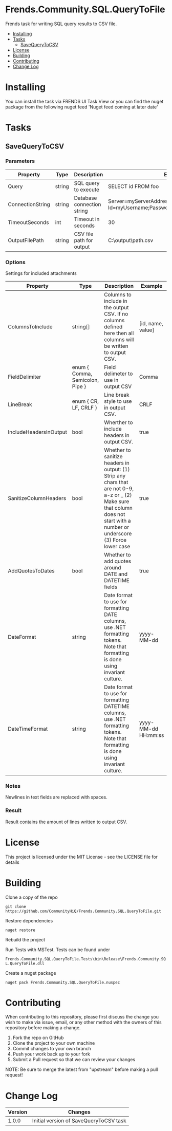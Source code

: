 # Frends.Community.SQL.QueryToFile
Frends task for writing SQL query results to CSV file.

- [Installing](#installing)
- [Tasks](#tasks)
  - [SaveQueryToCSV](#SaveQueryToCSV)
- [License](#license)
- [Building](#building)
- [Contributing](#contributing)
- [Change Log](#change-log)

# Installing
You can install the task via FRENDS UI Task View or you can find the nuget package from the following nuget feed
'Nuget feed coming at later date'

Tasks
=====

## SaveQueryToCSV

### Parameters

| Property             | Type                 | Description                          | Example |
| ---------------------| ---------------------| ------------------------------------ | ----- |
| Query | string | SQL query to execute | SELECT id FROM foo |
| ConnectionString | string | Database connection string | Server=myServerAddress;Database=myDataBase;User Id=myUsername;Password=myPassword |
| TimeoutSeconds | int | Timeout in seconds | 30 |
| OutputFilePath | string | CSV file path for output | C:\output\path.csv |


### Options

Settings for included attachments

| Property             | Type                 | Description                          | Example |
| ---------------------| ---------------------| ------------------------------------ | ----- |
| ColumnsToInclude | string[] | Columns to include in the output CSV. If no columns defined here then all columns will be written to output CSV. | [id, name, value] |
| FieldDelimiter | enum { Comma, Semicolon, Pipe } | Field delimeter to use in output CSV | Comma |
| LineBreak | enum { CR, LF, CRLF } | Line break style to use in output CSV. | CRLF |
| IncludeHeadersInOutput | bool | Wherther to include headers in output CSV. | true |
| SanitizeColumnHeaders | bool | Whether to sanitize headers in output: (1) Strip any chars that are not 0-9, a-z or _ (2) Make sure that column does not start with a number or underscore (3) Force lower case | true |
| AddQuotesToDates | bool | Whether to add quotes around DATE and DATETIME fields | true |
| DateFormat | string | Date format to use for formatting DATE columns, use .NET formatting tokens. Note that formatting is done using invariant culture. | yyyy-MM-dd |
| DateTimeFormat | string | Date format to use for formatting DATETIME columns, use .NET formatting tokens. Note that formatting is done using invariant culture. | yyyy-MM-dd HH:mm:ss |

### Notes
Newlines in text fields are replaced with spaces.

### Result
Result contains the amount of lines written to output CSV.

# License

This project is licensed under the MIT License - see the LICENSE file for details

# Building

Clone a copy of the repo

`git clone https://github.com/CommunityHiQ/Frends.Community.SQL.QueryToFile.git`

Restore dependencies

`nuget restore`

Rebuild the project

Run Tests with MSTest. Tests can be found under

`Frends.Community.SQL.QueryToFile.Tests\bin\Release\Frends.Community.SQL.QueryToFile.dll`

Create a nuget package

`nuget pack Frends.Community.SQL.QueryToFile.nuspec`

# Contributing
When contributing to this repository, please first discuss the change you wish to make via issue, email, or any other method with the owners of this repository before making a change.

1. Fork the repo on GitHub
2. Clone the project to your own machine
3. Commit changes to your own branch
4. Push your work back up to your fork
5. Submit a Pull request so that we can review your changes

NOTE: Be sure to merge the latest from "upstream" before making a pull request!

# Change Log

| Version             | Changes                 |
| ---------------------| ---------------------|
| 1.0.0 | Initial version of SaveQueryToCSV task |